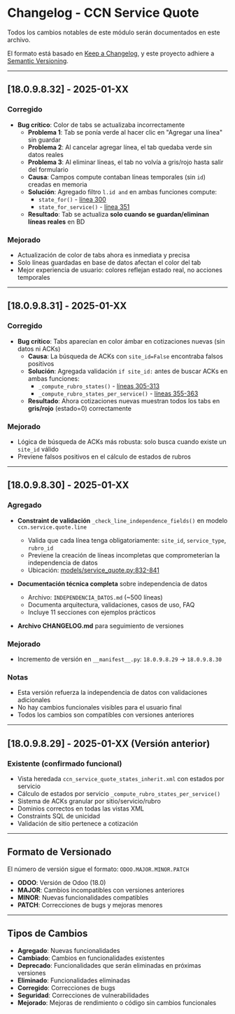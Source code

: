 # Changelog - CCN Service Quote

Todos los cambios notables de este módulo serán documentados en este archivo.

El formato está basado en [Keep a Changelog](https://keepachangelog.com/es-ES/1.0.0/),
y este proyecto adhiere a [Semantic Versioning](https://semver.org/spec/v2.0.0.html).

---

## [18.0.9.8.32] - 2025-01-XX

### Corregido
- **Bug crítico**: Color de tabs se actualizaba incorrectamente
  - **Problema 1**: Tab se ponía verde al hacer clic en "Agregar una línea" sin guardar
  - **Problema 2**: Al cancelar agregar línea, el tab quedaba verde sin datos reales
  - **Problema 3**: Al eliminar líneas, el tab no volvía a gris/rojo hasta salir del formulario
  - **Causa**: Campos compute contaban líneas temporales (sin `id`) creadas en memoria
  - **Solución**: Agregado filtro `l.id and` en ambas funciones compute:
    - `state_for()` - [línea 300](models/service_quote.py#L300)
    - `state_for_service()` - [línea 351](models/service_quote.py#L351)
  - **Resultado**: Tab se actualiza **solo cuando se guardan/eliminan líneas reales** en BD

### Mejorado
- Actualización de color de tabs ahora es inmediata y precisa
- Solo líneas guardadas en base de datos afectan el color del tab
- Mejor experiencia de usuario: colores reflejan estado real, no acciones temporales

---

## [18.0.9.8.31] - 2025-01-XX

### Corregido
- **Bug crítico**: Tabs aparecían en color ámbar en cotizaciones nuevas (sin datos ni ACKs)
  - **Causa**: La búsqueda de ACKs con `site_id=False` encontraba falsos positivos
  - **Solución**: Agregada validación `if site_id:` antes de buscar ACKs en ambas funciones:
    - `_compute_rubro_states()` - [líneas 305-313](models/service_quote.py#L305-L313)
    - `_compute_rubro_states_per_service()` - [líneas 355-363](models/service_quote.py#L355-L363)
  - **Resultado**: Ahora cotizaciones nuevas muestran todos los tabs en **gris/rojo** (estado=0) correctamente

### Mejorado
- Lógica de búsqueda de ACKs más robusta: solo busca cuando existe un `site_id` válido
- Previene falsos positivos en el cálculo de estados de rubros

---

## [18.0.9.8.30] - 2025-01-XX

### Agregado
- **Constraint de validación** `_check_line_independence_fields()` en modelo `ccn.service.quote.line`
  - Valida que cada línea tenga obligatoriamente: `site_id`, `service_type`, `rubro_id`
  - Previene la creación de líneas incompletas que comprometerían la independencia de datos
  - Ubicación: [models/service_quote.py:832-841](models/service_quote.py#L832-L841)

- **Documentación técnica completa** sobre independencia de datos
  - Archivo: `INDEPENDENCIA_DATOS.md` (~500 líneas)
  - Documenta arquitectura, validaciones, casos de uso, FAQ
  - Incluye 11 secciones con ejemplos prácticos

- **Archivo CHANGELOG.md** para seguimiento de versiones

### Mejorado
- Incremento de versión en `__manifest__.py`: `18.0.9.8.29` → `18.0.9.8.30`

### Notas
- Esta versión refuerza la independencia de datos con validaciones adicionales
- No hay cambios funcionales visibles para el usuario final
- Todos los cambios son compatibles con versiones anteriores

---

## [18.0.9.8.29] - 2025-01-XX (Versión anterior)

### Existente (confirmado funcional)
- Vista heredada `ccn_service_quote_states_inherit.xml` con estados por servicio
- Cálculo de estados por servicio `_compute_rubro_states_per_service()`
- Sistema de ACKs granular por sitio/servicio/rubro
- Dominios correctos en todas las vistas XML
- Constraints SQL de unicidad
- Validación de sitio pertenece a cotización

---

## Formato de Versionado

El número de versión sigue el formato: `ODOO.MAJOR.MINOR.PATCH`

- **ODOO**: Versión de Odoo (18.0)
- **MAJOR**: Cambios incompatibles con versiones anteriores
- **MINOR**: Nuevas funcionalidades compatibles
- **PATCH**: Correcciones de bugs y mejoras menores

---

## Tipos de Cambios

- **Agregado**: Nuevas funcionalidades
- **Cambiado**: Cambios en funcionalidades existentes
- **Deprecado**: Funcionalidades que serán eliminadas en próximas versiones
- **Eliminado**: Funcionalidades eliminadas
- **Corregido**: Correcciones de bugs
- **Seguridad**: Correcciones de vulnerabilidades
- **Mejorado**: Mejoras de rendimiento o código sin cambios funcionales